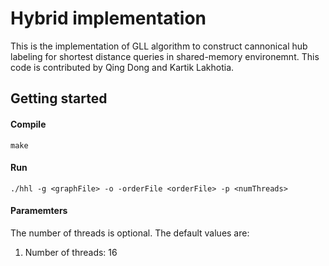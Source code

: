 # Hybrid implementation #
This is the implementation of GLL algorithm to construct cannonical hub labeling for shortest distance queries in shared-memory environemnt. This code is contributed by Qing Dong and Kartik Lakhotia. 
## Getting started ##

#### Compile ####
```
make
```
#### Run ####
```
./hhl -g <graphFile> -o -orderFile <orderFile> -p <numThreads> 
```
#### Paramemters ####
The number of threads is optional. The default values are:
1. Number of threads: 16


